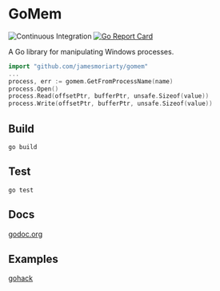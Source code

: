 # GoMem

![Continuous Integration](https://github.com/jamesmoriarty/gomem/workflows/Continuous%20Integration/badge.svg?branch=master) [![Go Report Card](https://goreportcard.com/badge/github.com/jamesmoriarty/gomem)](https://goreportcard.com/report/github.com/jamesmoriarty/gomem)

A Go library for manipulating Windows processes.

```go
import "github.com/jamesmoriarty/gomem"
...
process, err := gomem.GetFromProcessName(name)
process.Open()
process.Read(offsetPtr, bufferPtr, unsafe.Sizeof(value))
process.Write(offsetPtr, bufferPtr, unsafe.Sizeof(value))
```

## Build

```
go build
```

## Test

```
go test
```

## Docs

[godoc.org](https://godoc.org/github.com/jamesmoriarty/gomem)

## Examples

[gohack](https://github.com/jamesmoriarty/gohack)
